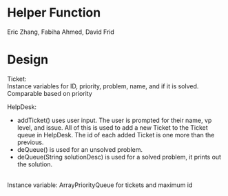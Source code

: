 # Helper Function
Eric Zhang, Fabiha Ahmed, David Frid

# Design
Ticket:<br>
  Instance variables for ID, priority, problem, name, and if it is solved.
  <br>
  Comparable based on priority
  
HelpDesk:<br>
<ul>
  <li> addTicket() uses user input. The user is prompted for their name, vp level, and issue.  All of this is used to add a new Ticket to the Ticket queue in HelpDesk. The id of each added Ticket is one more than the previous. </li>
  <li> deQueue() is used for an unsolved problem. </li>
  <li> deQueue(String solutionDesc) is used for a solved problem, it prints out the solution. </li>
</ul>
  <br>
  Instance variable: ArrayPriorityQueue for tickets and maximum id
  <br>

